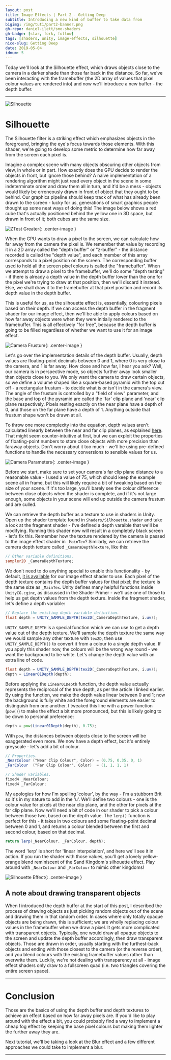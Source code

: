 ```yaml
---
layout: post
title: Image Effects | Part 2 - Getting Deep
subtitle: Introducing a new kind of buffer to take data from
bigimg: /img/tut1/part2-banner.png
gh-repo: daniel-ilett/smo-shaders
gh-badge: [star, fork, follow]
tags: [shaders, unity, image-effects, silhouette]
nice-slug: Getting Deep
date: 2019-05-04
idnum: 5
---
```


Today we'll look at the Silhouette effect, which draws objects close to the camera in a darker shade than those far back in the distance. So far, we've been interacting with the framebuffer (the 2D array of values that pixel colour values are rendered into) and now we'll introduce a new buffer - the depth buffer.

<hr/>

![Silhouette](/img/tut1/part2-silhouette.png)

# Silhouette

The Silhouette filter is a striking effect which emphasizes objects in the foreground, bringing the eye's focus towards those elements. With this shader, we're going to develop some metric to determine how far away from the screen each pixel is.

Imagine a complex scene with many objects obscuring other objects from view, in whole or in part. How exactly does the GPU decide to render the objects in front, but ignore those behind? A naive implementation of a rendering algorithm might just read every object in the scene in some indeterminate order and draw them all in turn, and it'd be a mess - objects would likely be erroneously drawn in front of object that they ought to be behind. Our graphics pipeline should keep track of what has already been drawn to the screen - lucky for us, generations of smart graphics people thought up some neat ways of doing this! The image below shows a red cube that's actually positioned behind the yellow one in 3D space, but drawn in front of it; both cubes are the same size.

![ZTest Greater](/img/tut1/part2-ztest.png){: .center-image }

When the GPU wants to draw a pixel to the screen, we can calculate how far away from the camera the pixel is. We remember that value by recording it in a 2D array called the "depth buffer" or "z-buffer" - the distance recorded is called the "depth value", and each member of this array corresponds to a pixel position on the screen. The corresponding buffer used to hold all the screen pixel colours is called the "framebuffer". When we attempt to draw a pixel to the framebuffer, we'll do some "depth testing" - if there is already a depth value in the depth buffer lower than the one for the pixel we're trying to draw at that position, then we'll discard it instead. Else, we shall draw it to the framebuffer at that pixel position and record its depth value in the depth buffer.

This is useful for us, as the silhouette effect is, essentially, colouring pixels based on their depth. If we can access the depth buffer in the fragment shader for our image effect, then we'll be able to apply colours based on how far away objects were when they were initially rendered to the framebuffer. This is all effectively "for free", because the depth buffer is going to be filled regardless of whether we want to use it for an image effect.

![Camera Frustum](/img/tut1/part2-camera-frustum.png){: .center-image }

Let's go over the implementation details of the depth buffer. Usually, depth values are floating-point decimals between 0 and 1, where 0 is very close to the camera, and 1 is far away. How close and how far, I hear you ask? Well, our camera is in perspective mode, so objects further away look smaller than objects close to you. We only want the camera to draw certain objects, so we define a volume shaped like a square-based pyramid with the top cut off - a rectangular frustum - to decide what is or isn't in the camera's view. The angle of the frustum is controlled by a "field of view" parameter, and the base and top of the pyramid are called the 'far' clip plane and 'near' clip plane respectively. Pixels resting exactly on the near plane have a depth of 0, and those on the far plane have a depth of 1. Anything outside that frustum shape won't be drawn at all.

To throw one more complexity into the equation, depth values aren't calculated linearly between the near and far clip planes, as explained [here](https://developer.nvidia.com/content/depth-precision-visualized). That might seem counter-intuitive at first, but we can exploit the properties of floating-point numbers to store close objects with more precision than faraway objects. Don't worry about it too much - we'll be using pre-defined functions to handle the necessary conversions to sensible values for us.

![Camera Parameters](/img/tut1/part2-camera-params.png){: .center-image }

Before we start, make sure to set your camera's far clip plane distance to a reasonable value - I used a value of 75, which should keep the example scene all in frame, but this will likely require a bit of tweaking based on the size of your scene. If it's too large, you'll barely see the colour difference between close objects when the shader is complete, and if it's not large enough, some objects in your scene will end up outside the camera frustum and are culled.

We can retrieve the depth buffer as a texture to use in shaders in Unity. Open up the shader template found in `Shaders/Silhouette.shader` and take a look at the fragment shader - I've defined a depth varaible that we'll be modifying. Running this shader now will result in a completely black screen - let's fix this. Remember how the texture rendered by the camera is passed to the image effect shader in `_MainTex`? Similarly, we can retrieve the camera depth texture called `_CameraDepthTexture`, like this:

~~~glsl
// Other variable definitions.
sampler2D _CameraDepthTexture;
~~~

We don't need to do anything special to enable this functionality - by default, [it is available](https://docs.unity3d.com/Manual/SL-CameraDepthTexture.html) for our image effect shader to use. Each pixel of the depth texture contains the depth buffer values for that pixel; the texture is the same size as `_MainTex`. Unity defines many helpful functions inside `UnityCG.cginc`, as discussed in the Shader Primer - we'll use one of those to help us get depth values from the depth texture. Inside the fragment shader, let's define a depth variable:

~~~glsl
// Replace the existing depth variable definition.
float depth = UNITY_SAMPLE_DEPTH(tex2D(_CameraDepthTexture, i.uv));
~~~

`UNITY_SAMPLE_DEPTH` is a special function which we can use to get a depth value out of the depth texture. We'll sample the depth texture the same way we would sample any other texture with `tex2D`, then use `UNITY_SAMPLE_DEPTH()` to convert it from a colour to a single depth value. If you apply this shader now, the colours will be the wrong way round - we want the background to be white. Let's change the depth value with an extra line of code.

~~~glsl
float depth = UNITY_SAMPLE_DEPTH(tex2D(_CameraDepthTexture, i.uv));
depth = Linear01Depth(depth);
~~~

Before applying the `Linear01Depth` function, the depth value actually represents the reciprocal of the true depth, as per the article I linked earlier. By using the function, we make the depth value linear between 0 and 1; now the background is fully white and the foreground elements are easier to distinguish from one another. I tweaked this line with a power function (`pow()`) to make the effect a bit more pronounced, but this is likely going to be down to personal preference:

~~~glsl
depth = pow(Linear01Depth(depth), 0.75);
~~~

With `pow`, the distances between objects close to the screen will be exaggerated even more. We now have a depth effect, but it's entirely greyscale - let's add a bit of colour.

~~~glsl
// Properties.
_NearColour ("Near Clip Colour", Color) = (0.75, 0.35, 0, 1)
_FarColour  ("Far Clip Colour", Color)  = (1, 1, 1, 1)

// Shader variables.
fixed4 _NearColour;
fixed4 _FarColour;
~~~

My apologies for how I'm spelling 'colour', by the way - I'm a stubborn Brit so it's in my nature to add in the 'u'. We'll define two colours - one is the colour value for pixels at the near clip plane, and the other for pixels at the far clip plane. Now we'll need a bit of code in our shader to pick a colour between those two, based on the depth value. The `lerp()` function is perfect for this - it takes in two colours and some floating-point decimal between 0 and 1, and returns a colour blended between the first and second colour, based on that decimal.

~~~glsl
return lerp(_NearColour, _FarColour, depth);
~~~

The word 'lerp' is short for 'linear interpolation', and here we'll see it in action. If you run the shader with those values, you'll get a lovely yellow-orange blend reminiscent of the Sand Kingdom's silhouette effect. Play around with `_NearColour` and `_FarColour` to mimic other kingdoms!

![Silhouette Effect](/img/tut1/part2-scene-silhouette.png){: .center-image }

## A note about drawing transparent objects

When I introduced the depth buffer at the start of this post, I described the process of drawing objects as just picking random objects out of the scene and drawing them in that random order. In cases where only totally opaque objects are being drawn, this is sufficient; we are wholly replacing colour values in the framebuffer when we draw a pixel. It gets more complicated with transparent objects. Typically, one would draw all opaque objects to the screen and update the depth buffer accordingly, then draw transparent objects. Those are drawn in order, usually starting with the furthest-back objects and ending with those closest to the camera (or the reverse order), and you blend colours with the existing framebuffer values rather than overwrite them. Luckily, we're not dealing with transparency at all - image effect shaders only draw to a fullscreen quad (i.e. two triangles covering the entire screen space).

<hr/>

# Conclusion

Those are the basics of using the depth buffer and depth textures to achieve an effect based on how far away pixels are. If you'd like to play around with the effect a bit, you could probably find a way to implement a cheap fog effect by keeping the base pixel colours but making them lighter the further away they are.

Next tutorial, we'll be taking a look at the Blur effect and a few different approaches we could take to implement a blur.

<hr/>
